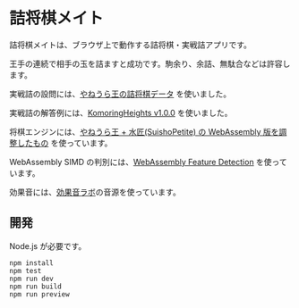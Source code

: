 # 詰将棋メイト

詰将棋メイトは、ブラウザ上で動作する詰将棋・実戦詰アプリです。

王手の連続で相手の玉を詰ますと成功です。駒余り、余詰、無駄合などは許容します。

実戦詰の設問には、[やねうら王の詰将棋データ](https://yaneuraou.yaneu.com/2020/12/25/christmas-present/) を使いました。

実戦詰の解答例には、[KomoringHeights v1.0.0](https://github.com/komori-n/KomoringHeights) を使いました。

将棋エンジンには、[やねうら王 + 水匠(SuishoPetite) の WebAssembly 版を調整したもの](https://github.com/usumerican/yaneuraou-suisho-petite) を使っています。

WebAssembly SIMD の判別には、[WebAssembly Feature Detection](https://github.com/GoogleChromeLabs/wasm-feature-detect) を使っています。

効果音には、[効果音ラボ](https://soundeffect-lab.info/)の音源を使っています。

## 開発

Node.js が必要です。

```
npm install
npm test
npm run dev
npm run build
npm run preview
```
